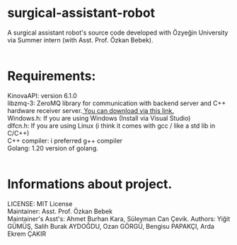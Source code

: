 # surgical-assistant-robot
A surgical assistant robot's source code developed with Özyeğin University via Summer
intern (with Asst. Prof. Özkan Bebek).
<br>
<br>

# Requirements:
KinovaAPI: version 6.1.0
<br>
libzmq-3: ZeroMQ library for communication with backend server and C++ hardware receiver server.<a href="https://zeromq.org/download/"> You can download via this link.</a>
<br>
Windows.h: If you are using Windows (Install via Visual Studio)
<br>
dlfcn.h: If you are using Linux (i think it comes with gcc / like a std lib in C/C++)
<br>
C++ compiler: i preferred g++ compiler
<br>
Golang: 1.20 version of golang.
<br>
<br>

# Informations about project.

LICENSE: MIT License <br>
Maintainer: Asst. Prof. Özkan Bebek <br>
Maintainer's Asst's: Ahmet Burhan Kara, Süleyman Can Çevik.
Authors: Yiğit GÜMÜŞ, Salih Burak AYDOĞDU, Ozan GÖRGÜ, Bengisu PAPAKÇI, Arda Ekrem ÇAKIR

